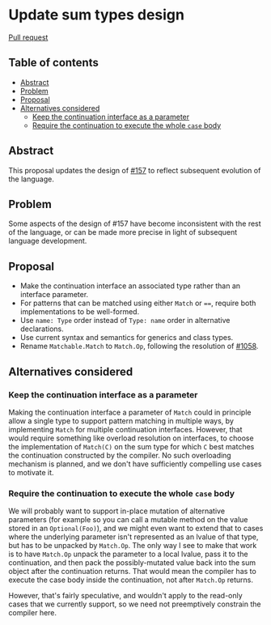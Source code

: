 # Update sum types design

<!--
Part of the Carbon Language project, under the Apache License v2.0 with LLVM
Exceptions. See /LICENSE for license information.
SPDX-License-Identifier: Apache-2.0 WITH LLVM-exception
-->

[Pull request](https://github.com/carbon-language/carbon-lang/pull/2187)

<!-- toc -->

## Table of contents

-   [Abstract](#abstract)
-   [Problem](#problem)
-   [Proposal](#proposal)
-   [Alternatives considered](#alternatives-considered)
    -   [Keep the continuation interface as a parameter](#keep-the-continuation-interface-as-a-parameter)
    -   [Require the continuation to execute the whole `case` body](#require-the-continuation-to-execute-the-whole-case-body)

<!-- tocstop -->

## Abstract

This proposal updates the design of [#157](p0157.md) to reflect subsequent
evolution of the language.

## Problem

Some aspects of the design of #157 have become inconsistent with the rest of the
language, or can be made more precise in light of subsequent language
development.

## Proposal

-   Make the continuation interface an associated type rather than an interface
    parameter.
-   For patterns that can be matched using either `Match` or `==`, require both
    implementations to be well-formed.
-   Use `name: Type` order instead of `Type: name` order in alternative
    declarations.
-   Use current syntax and semantics for generics and class types.
-   Rename `Matchable.Match` to `Match.Op`, following the resolution of
    [#1058](https://github.com/carbon-language/carbon-lang/issues/1058).

## Alternatives considered

### Keep the continuation interface as a parameter

Making the continuation interface a parameter of `Match` could in principle
allow a single type to support pattern matching in multiple ways, by
implementing `Match` for multiple continuation interfaces. However, that would
require something like overload resolution on interfaces, to choose the
implementation of `Match(C)` on the sum type for which `C` best matches the
continuation constructed by the compiler. No such overloading mechanism is
planned, and we don't have sufficiently compelling use cases to motivate it.

### Require the continuation to execute the whole `case` body

We will probably want to support in-place mutation of alternative parameters
(for example so you can call a mutable method on the value stored in an
`Optional(Foo)`), and we might even want to extend that to cases where the
underlying parameter isn't represented as an lvalue of that type, but has to be
unpacked by `Match.Op`. The only way I see to make that work is to have
`Match.Op` unpack the parameter to a local lvalue, pass it to the continuation,
and then pack the possibly-mutated value back into the sum object after the
continuation returns. That would mean the compiler has to execute the case body
inside the continuation, not after `Match.Op` returns.

However, that's fairly speculative, and wouldn't apply to the read-only cases
that we currently support, so we need not preemptively constrain the compiler
here.
